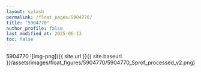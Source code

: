 ```yaml
---
layout: splash
permalink: /float_pages/5904770/
title: "5904770"
author_profile: false
last_modified_at: 2025-06-13
toc: false
---
```

 
5904770
![img-png]({{ site.url }}{{ site.baseurl }}/assets/images/float_figures/5904770/5904770_Sprof_processed_v2.png)